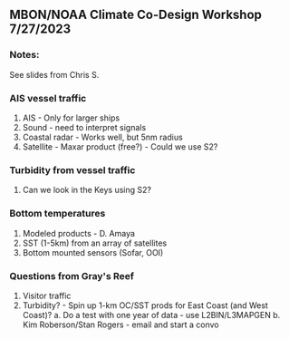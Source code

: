 ## MBON/NOAA Climate Co-Design Workshop 7/27/2023

### Notes:

See slides from Chris S.

### AIS vessel traffic
1. AIS - Only for larger ships
2. Sound - need to interpret signals
3. Coastal radar - Works well, but 5nm radius
4. Satellite - Maxar product (free?) - Could we use S2?

### Turbidity from vessel traffic
1. Can we look in the Keys using S2?

### Bottom temperatures
1. Modeled products - D. Amaya
2. SST (1-5km) from an array of satellites
3. Bottom mounted sensors (Sofar, OOI)

### Questions from Gray's Reef
1. Visitor traffic
2. Turbidity? - Spin up 1-km OC/SST prods for East Coast (and West Coast)?
   a. Do a test with one year of data - use L2BIN/L3MAPGEN
   b. Kim Roberson/Stan Rogers - email and start a convo
